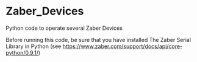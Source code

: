 # Zaber_Devices
Python code to operate several Zaber Devices

Before running this code, be sure that you have installed The Zaber Serial Library in Python (see https://www.zaber.com/support/docs/api/core-python/0.9.1/)
